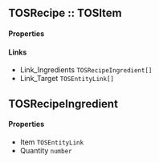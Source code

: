 ## TOSRecipe :: TOSItem

#### Properties

#### Links
- Link_Ingredients `TOSRecipeIngredient[]`
- Link_Target `TOSEntityLink[]`

## TOSRecipeIngredient

#### Properties
- Item `TOSEntityLink`
- Quantity `number`
